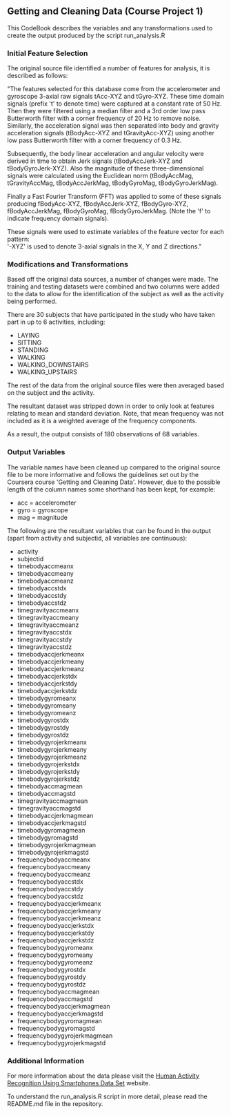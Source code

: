 ## Getting and Cleaning Data (Course Project 1)

This CodeBook describes the variables and any transformations used to create the output produced by the script run_analysis.R

### Initial Feature Selection

The original source file identified a number of features for analysis, it is described as follows:

"The features selected for this database come from the accelerometer and gyroscope 3-axial raw signals tAcc-XYZ and tGyro-XYZ. These time domain signals (prefix 't' to denote time) were captured at a constant rate of 50 Hz. Then they were filtered using a median filter and a 3rd order low pass Butterworth filter with a corner frequency of 20 Hz to remove noise. Similarly, the acceleration signal was then separated into body and gravity acceleration signals (tBodyAcc-XYZ and tGravityAcc-XYZ) using another low pass Butterworth filter with a corner frequency of 0.3 Hz. 

Subsequently, the body linear acceleration and angular velocity were derived in time to obtain Jerk signals (tBodyAccJerk-XYZ and tBodyGyroJerk-XYZ). Also the magnitude of these three-dimensional signals were calculated using the Euclidean norm (tBodyAccMag, tGravityAccMag, tBodyAccJerkMag, tBodyGyroMag, tBodyGyroJerkMag). 

Finally a Fast Fourier Transform (FFT) was applied to some of these signals producing fBodyAcc-XYZ, fBodyAccJerk-XYZ, fBodyGyro-XYZ, fBodyAccJerkMag, fBodyGyroMag, fBodyGyroJerkMag. (Note the 'f' to indicate frequency domain signals). 

These signals were used to estimate variables of the feature vector for each pattern:  
'-XYZ' is used to denote 3-axial signals in the X, Y and Z directions."

### Modifications and Transformations

Based off the original data sources, a number of changes were made. The training and testing datasets were combined and two columns were added to the data to allow for the identification of the subject as well as the activity being performed.

There are 30 subjects that have participated in the study who have taken part in up to 6 activities, including:
* LAYING
* SITTING
* STANDING
* WALKING
* WALKING_DOWNSTAIRS
* WALKING_UPSTAIRS

The rest of the data from the original source files were then averaged based on the subject and the activity. 

The resultant dataset was stripped down in order to only look at features relating to mean and standard deviation. Note, that mean frequency was not included as it is a weighted average of the frequency components.

As a result, the output consists of 180 observations of 68 variables.

### Output Variables

The variable names have been cleaned up compared to the original source file to be more informative and follows the guidelines set out by the Coursera course 'Getting and Cleaning Data'. However, due to the possible length of the column names some shorthand has been kept, for example:

* acc = accelerometer
* gyro = gyroscope
* mag = magnitude

The following are the resultant variables that can be found in the output (apart from activity and subjectid, all variables are continuous):

* activity
* subjectid
* timebodyaccmeanx
* timebodyaccmeany
* timebodyaccmeanz
* timebodyaccstdx
* timebodyaccstdy
* timebodyaccstdz
* timegravityaccmeanx
* timegravityaccmeany
* timegravityaccmeanz
* timegravityaccstdx
* timegravityaccstdy
* timegravityaccstdz
* timebodyaccjerkmeanx
* timebodyaccjerkmeany
* timebodyaccjerkmeanz
* timebodyaccjerkstdx
* timebodyaccjerkstdy
* timebodyaccjerkstdz
* timebodygyromeanx
* timebodygyromeany
* timebodygyromeanz
* timebodygyrostdx
* timebodygyrostdy
* timebodygyrostdz
* timebodygyrojerkmeanx
* timebodygyrojerkmeany
* timebodygyrojerkmeanz
* timebodygyrojerkstdx
* timebodygyrojerkstdy
* timebodygyrojerkstdz
* timebodyaccmagmean
* timebodyaccmagstd
* timegravityaccmagmean
* timegravityaccmagstd
* timebodyaccjerkmagmean
* timebodyaccjerkmagstd
* timebodygyromagmean
* timebodygyromagstd
* timebodygyrojerkmagmean
* timebodygyrojerkmagstd
* frequencybodyaccmeanx
* frequencybodyaccmeany
* frequencybodyaccmeanz
* frequencybodyaccstdx
* frequencybodyaccstdy
* frequencybodyaccstdz
* frequencybodyaccjerkmeanx
* frequencybodyaccjerkmeany
* frequencybodyaccjerkmeanz
* frequencybodyaccjerkstdx
* frequencybodyaccjerkstdy
* frequencybodyaccjerkstdz
* frequencybodygyromeanx
* frequencybodygyromeany
* frequencybodygyromeanz
* frequencybodygyrostdx
* frequencybodygyrostdy
* frequencybodygyrostdz
* frequencybodyaccmagmean
* frequencybodyaccmagstd
* frequencybodyaccjerkmagmean
* frequencybodyaccjerkmagstd
* frequencybodygyromagmean
* frequencybodygyromagstd
* frequencybodygyrojerkmagmean
* frequencybodygyrojerkmagstd


### Additional Information

For more information about the data please visit the <a href="http://archive.ics.uci.edu/ml/datasets/Human+Activity+Recognition+Using+Smartphones">Human Activity Recognition Using Smartphones Data Set</a> website.

To understand the run_analysis.R script in more detail, please read the README.md file in the repository.
